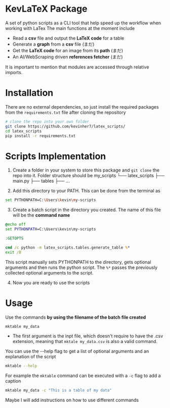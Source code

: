 # KevLaTeX Package

A set of python scripts as a CLI tool that help speed up the workflow when working with LaTex The main functions at the moment include

- Read a **csv** file and output the **LaTeX code** for a table
- Generate a **graph** from a **csv** file (まだ)
- Get the **LaTeX code** for an image from its **path** (まだ)
- An AI/WebScraping driven **references fetcher** (まだ)

It is important to mention that modules are accessed through relative imports.

# Installation

There are no external dependencies, so just install the required packages from the `requirements.txt` file after cloning the repository

```bash
# clone the repo into your own folder
git clone https://github.com/kevinher7/latex_scripts/
cd latex_scripts
pip install -r requirements.txt
```

# Scripts Implementation

1. Create a folder in your system to store this package and `git clone` the repo into it. Folder structure should be
   my_scripts
   └── latex_scripts
   ├── main.py
   ├── tables
   ├── ...

2. Add this directory to your PATH. This can be done from the terminal as

```bash
set PYTHONPATH=C:\Users\kevin\my-scripts
```

3. Create a batch script in the directory you created. The name of this file will be the **command name**

```mktable.bat
@echo off
set PYTHONPATH=C:\Users\kevin\my-scripts

:GETOPTS

cmd /c python -m latex_scripts.tables.generate_table %*
exit /B
```

This script manually sets PYTHONPATH to the directory, gets optional arguments and then runs the python script. The `%*` passes the previously collected optional arguments to the script.

4. Now you are ready to use the scripts

# Usage

Use the commands **by using the filename of the batch file created**

```bash
mktable my_data
```

- The first argument is the inpt file, which doesn't require to have the .csv extension, meaning that `mktale my_data.csv` is also a valid command.

You can use the --help flag to get a list of optional arguments and an explanation of the script

```bash
mktable --help
```

For example the `mktable` command can be executed with a `-c` flag to add a caption

```bash
mktable my_data -c "This is a table of my data"
```

Maybe I will add instructions on how to use different commands

